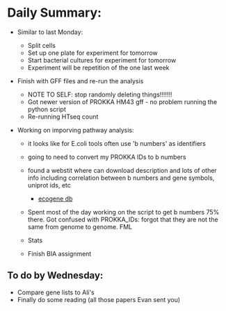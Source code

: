 # Daily Summary:

* Similar to last Monday:

	* Split cells
	* Set up one plate for experiment for tomorrow
	* Start bacterial cultures for experiment for tomorrow
	* Experiment will be repetition of the one last week

* Finish with GFF files and re-run the analysis 

	* NOTE TO SELF: stop randomly deleting things!!!!!!!
	* Got newer version of PROKKA HM43 gff - no problem running the python script
	* Re-running HTseq count

* Working on imporving pathway analysis:


	* it looks like for E.coli tools often use 'b numbers' as identifiers
	* going to need to convert my PROKKA IDs to b numbers
	* found a webstit where can download description and lots of other info including correlation between b numbers and gene symbols, uniprot ids, etc

		* [ecogene db](http://ecogene.org/?q=ecodownload/dbtable)
	
	* Spent most of the day working on the script to get b numbers 75% there. Got confused with PROKKA_IDs: forgot that they are not the same from genome to genome. FML
	* Stats
	* Finish BIA assignment

## To do by Wednesday:		
* Compare gene lists to Ali's 
* Finally do some reading (all those papers Evan sent you)


